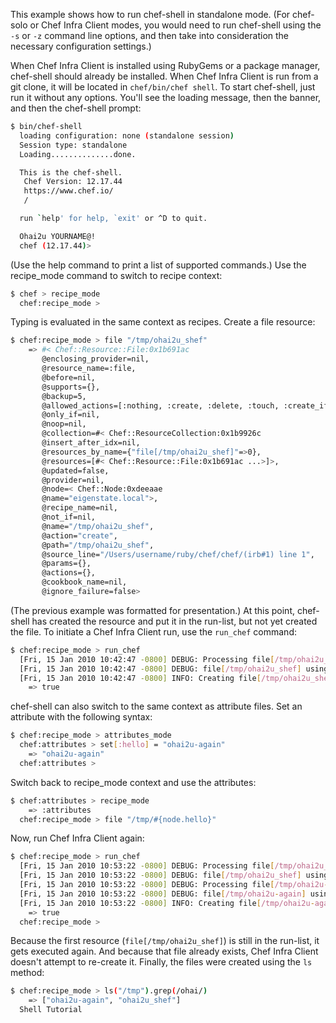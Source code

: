 This example shows how to run chef-shell in standalone mode. (For
chef-solo or Chef Infra Client modes, you would need to run chef-shell
using the `-s` or `-z` command line options, and then take into
consideration the necessary configuration settings.)

When Chef Infra Client is installed using RubyGems or a package manager,
chef-shell should already be installed. When Chef Infra Client is run
from a git clone, it will be located in `chef/bin/chef shell`. To start
chef-shell, just run it without any options. You'll see the loading
message, then the banner, and then the chef-shell prompt:

``` bash
$ bin/chef-shell
  loading configuration: none (standalone session)
  Session type: standalone
  Loading..............done.

  This is the chef-shell.
   Chef Version: 12.17.44
   https://www.chef.io/
   /

  run `help' for help, `exit' or ^D to quit.

  Ohai2u YOURNAME@!
  chef (12.17.44)>
```

(Use the help command to print a list of supported commands.) Use the
recipe_mode command to switch to recipe context:

``` bash
$ chef > recipe_mode
  chef:recipe_mode >
```

Typing is evaluated in the same context as recipes. Create a file
resource:

``` bash
$ chef:recipe_mode > file "/tmp/ohai2u_shef"
    => #< Chef::Resource::File:0x1b691ac
       @enclosing_provider=nil,
       @resource_name=:file,
       @before=nil,
       @supports={},
       @backup=5,
       @allowed_actions=[:nothing, :create, :delete, :touch, :create_if_missing],
       @only_if=nil,
       @noop=nil,
       @collection=#< Chef::ResourceCollection:0x1b9926c
       @insert_after_idx=nil,
       @resources_by_name={"file[/tmp/ohai2u_shef]"=>0},
       @resources=[#< Chef::Resource::File:0x1b691ac ...>]>,
       @updated=false,
       @provider=nil,
       @node=< Chef::Node:0xdeeaae
       @name="eigenstate.local">,
       @recipe_name=nil,
       @not_if=nil,
       @name="/tmp/ohai2u_shef",
       @action="create",
       @path="/tmp/ohai2u_shef",
       @source_line="/Users/username/ruby/chef/chef/(irb#1) line 1",
       @params={},
       @actions={},
       @cookbook_name=nil,
       @ignore_failure=false>
```

(The previous example was formatted for presentation.) At this point,
chef-shell has created the resource and put it in the run-list, but not
yet created the file. To initiate a Chef Infra Client run, use the
`run_chef` command:

``` bash
$ chef:recipe_mode > run_chef
  [Fri, 15 Jan 2010 10:42:47 -0800] DEBUG: Processing file[/tmp/ohai2u_shef]
  [Fri, 15 Jan 2010 10:42:47 -0800] DEBUG: file[/tmp/ohai2u_shef] using Chef::Provider::File
  [Fri, 15 Jan 2010 10:42:47 -0800] INFO: Creating file[/tmp/ohai2u_shef] at /tmp/ohai2u_shef
    => true
```

chef-shell can also switch to the same context as attribute files. Set
an attribute with the following syntax:

``` bash
$ chef:recipe_mode > attributes_mode
  chef:attributes > set[:hello] = "ohai2u-again"
    => "ohai2u-again"
  chef:attributes >
```

Switch back to recipe_mode context and use the attributes:

``` bash
$ chef:attributes > recipe_mode
    => :attributes
  chef:recipe_mode > file "/tmp/#{node.hello}"
```

Now, run Chef Infra Client again:

``` bash
$ chef:recipe_mode > run_chef
  [Fri, 15 Jan 2010 10:53:22 -0800] DEBUG: Processing file[/tmp/ohai2u_shef]
  [Fri, 15 Jan 2010 10:53:22 -0800] DEBUG: file[/tmp/ohai2u_shef] using Chef::Provider::File
  [Fri, 15 Jan 2010 10:53:22 -0800] DEBUG: Processing file[/tmp/ohai2u-again]
  [Fri, 15 Jan 2010 10:53:22 -0800] DEBUG: file[/tmp/ohai2u-again] using Chef::Provider::File
  [Fri, 15 Jan 2010 10:53:22 -0800] INFO: Creating file[/tmp/ohai2u-again] at /tmp/ohai2u-again
    => true
  chef:recipe_mode >
```

Because the first resource (`file[/tmp/ohai2u_shef]`) is still in the
run-list, it gets executed again. And because that file already exists,
Chef Infra Client doesn't attempt to re-create it. Finally, the files
were created using the `ls` method:

``` bash
$ chef:recipe_mode > ls("/tmp").grep(/ohai/)
    => ["ohai2u-again", "ohai2u_shef"]
  Shell Tutorial
```